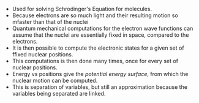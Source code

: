- Used for solving Schrodinger's Equation for molecules.
- Because electrons are so much light and their resulting motion so mfaster than that of the nuclei
- Quantum mechanical computations for the electron wave functions can assume that the nuclei are essentially fixed in space, compared to the electrons.
- It is then possible to compute the electronic states for a given set of ffixed nuclear positions.
- This computations is then done many times, once for every set of nuclear positions.
- Energy vs positions give the *potential energy surface*, from which the nuclear motion can be computed.
- This is separation of variables, but still an approximation because the variables being separated are linked.
